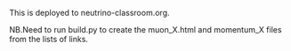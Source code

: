 This is deployed to neutrino-classroom.org.

NB.Need to run build.py to create the muon_X.html and momentum_X files from the lists of links.